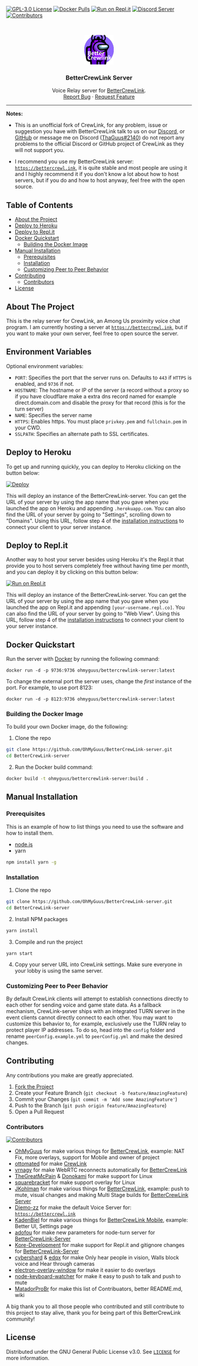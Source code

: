 [![GPL-3.0 License][license-shield]][license-url] [![Docker Pulls][docker-shield]][docker-url] [![Run on Repl.it][replit-shield]][replit-url] [![Discord Server][discord-shield]][discord-url] [![Contributors][contributors-shield]][contributors-url]

<br />
<p align="center">
  <a href="https://github.com/OhMyGuus/BetterCrewLink-server">
    <img src="logo.png" alt="Logo" width="80" height="80">
  </a>

  <h3 align="center">BetterCrewLink Server</h3>

  <p align="center">
    Voice Relay server for <a href="https://github.com/OhMyGuus/BetterCrewLink">BetterCrewLink</a>.
    <br />
    <a href="https://github.com/OhMyGuus/BetterCrewLink-server/issues">Report Bug</a>
    ·
    <a href="https://github.com/OhMyGuus/BetterCrewLink-server/issues">Request Feature</a>
  </p>
</p>
<hr />

<p>

<!-- NOTES -->
<b>Notes:</b><br />

- This is an unofficial fork of CrewLink, for any problem, issue or suggestion you have with BetterCrewLink talk to us on our [Discord](https://discord.gg/qDqTzvj4SH), or [GitHub](https://github.com/OhMyGuus/BetterCrewLink-server/issues) or message me on Discord ([ThaGuus#2140](https://discordapp.com/users/508426414387757057)) do not report any problems to the official Discord or GitHub project of CrewLink as they will not support you.

- I recommend you use my BetterCrewLink server: <a href="https://bettercrewl.ink">`https://bettercrewl.ink`</a>, it is quite stable and most people are using it and I highly recommend it if you don't know a lot about how to host servers, but if you do and how to host anyway, feel free with the open source.

<!-- TABLE OF CONTENTS -->
## Table of Contents

* [About the Project](#about-the-project)
* [Deploy to Heroku](#deploy-to-heroku)
* [Deploy to Repl.it](#deploy-to-replit)
* [Docker Quickstart](#docker-quickstart)
  * [Building the Docker Image](#building-the-docker-image)
* [Manual Installation](#manual-installation)
  * [Prerequisites](#prerequisites)
  * [Installation](#installation)
  * [Customizing Peer to Peer Behavior](#customizing-peer-to-peer-behavior)
* [Contributing](#contributing)
  * [Contributors](#contributors)
* [License](#license)

<!-- ABOUT THE PROJECT -->
## About The Project

This is the relay server for CrewLink, an Among Us proximity voice chat program. I am currently hosting a server at <a href="https://bettercrewl.ink">`https://bettercrewl.ink`</a>, but if you want to make your own server, feel free to open source the server.

## Environment Variables

Optional environment variables:

 - `PORT`: Specifies the port that the server runs on. Defaults to `443` if `HTTPS` is enabled, and `9736` if not.
 - `HOSTNAME`: The hostname or IP of the server (a record without a proxy so if you have cloudflare make a extra dns record named for example direct.domain.com and disable the proxy for that record (this is for the turn server)
 - `NAME`: Specifies the server name
 - `HTTPS`: Enables https. You must place `privkey.pem` and `fullchain.pem` in your CWD.
 - `SSLPATH`: Specifies an alternate path to SSL certificates.

## Deploy to Heroku

To get up and running quickly, you can deploy to Heroku clicking on the button below:

[![Deploy](https://www.herokucdn.com/deploy/button.svg)](https://heroku.com/deploy)

This will deploy an instance of the BetterCrewLink-server. You can get the URL of your server by using the app name that you gave when you launched the app on Heroku and appending `.herokuapp.com`. You can also find the URL of your server by going to "Settings", scrolling down to "Domains". Using this URL, follow step 4 of the [installation instructions](https://github.com/OhMyGuus/BetterCrewLink-server#manual-installation) to connect your client to your server instance.

## Deploy to Repl.it

Another way to host your server besides using Heroku it's the Repl.it that provide you to host servers completely free without having time per month, and you can deploy it by clicking on this button below:

[![Run on Repl.it][replit-shield]][replit-url]

This will deploy an instance of the BetterCrewLink-server. You can get the URL of your server by using the app name that you gave when you launched the app on Repl.it and appending `[your-username.repl.co]`. You can also find the URL of your server by going to "Web View". Using this URL, follow step 4 of the [installation instructions](https://github.com/OhMyGuus/BetterCrewLink-server#manual-installation) to connect your client to your server instance.

## Docker Quickstart

Run the server with [Docker](https://docs.docker.com/get-docker/) by running the following command:

```
docker run -d -p 9736:9736 ohmyguus/bettercrewlink-server:latest
```

To change the external port the server uses, change the *first* instance of the port. For example, to use port 8123:

```
docker run -d -p 8123:9736 ohmyguus/bettercrewlink-server:latest
```

### Building the Docker Image

To build your own Docker image, do the following:

1. Clone the repo
```sh
git clone https://github.com/OhMyGuus/BetterCrewLink-server.git
cd BetterCrewLink-server
```

2. Run the Docker build command:
```sh
docker build -t ohmyguus/bettercrewlink-server:build .
```

## Manual Installation

### Prerequisites

This is an example of how to list things you need to use the software and how to install them.
* [node.js](https://nodejs.org/en/download/)
* yarn
```sh
npm install yarn -g
```

### Installation

1. Clone the repo
```sh
git clone https://github.com/OhMyGuus/BetterCrewLink-server.git
cd BetterCrewLink-server
```
2. Install NPM packages
```sh
yarn install
```
3. Compile and run the project
```JS
yarn start
```
4. Copy your server URL into CrewLink settings. Make sure everyone in your lobby is using the same server.
### Customizing Peer to Peer Behavior
By default CrewLink clients will attempt to establish connections directly to each other for sending voice and game 
state data. As a fallback mechanism, CrewLink-server ships with an integrated TURN server in the event clients cannot
directly connect to each other. You may want to customize this behavior to, for example, exclusively use the TURN relay
to protect player IP addresses. To do so, head into the ``config`` folder and rename ``peerConfig.example.yml`` to
``peerConfig.yml`` and make the desired changes.

<!-- CONTRIBUTING -->
## Contributing

Any contributions you make are greatly appreciated.

1. [Fork the Project](https://github.com/OhMyGuus/BetterCrewLink-server/fork)
2. Create your Feature Branch (`git checkout -b feature/AmazingFeature`)
3. Commit your Changes (`git commit -m 'Add some AmazingFeature'`)
4. Push to the Branch (`git push origin feature/AmazingFeature`)
5. Open a Pull Request

### Contributors

[![Contributors][contributors-shield]][contributors-url]

* [OhMyGuus](https://github.com/OhMyGuus) for make various things for [BetterCrewLink](https://github.com/OhMyGuus/BetterCrewLink), example: NAT Fix, more overlays, support for Mobile and owner of project
* [ottomated](https://github.com/ottomated) for make [CrewLink](https://github.com/ottomated/CrewLink)
* [vrnagy](https://github.com/vrnagy) for make WebRTC reconnects automatically for [BetterCrewLink](https://github.com/OhMyGuus/BetterCrewLink)
* [TheGreatMcPain](https://github.com/TheGreatMcPain) & [Donokami](https://github.com/Donokami) for make support for Linux
* [squarebracket](https://github.com/squarebracket) for make support overlay for Linux
* [JKohlman](https://github.com/JKohlman) for make various things for [BetterCrewLink](https://github.com/OhMyGuus/BetterCrewLink), example: push to mute, visual changes and making Multi Stage builds for [BetterCrewLink Server](https://github.com/OhMyGuus/BetterCrewLink-server)
* [Diemo-zz](https://github.com/Diemo-zz) for make the default Voice Server for: <a href="https://bettercrewl.ink">`https://bettercrewl.ink`</a>
* [KadenBiel](https://github.com/KadenBiel) for make various things for [BetterCrewLink Mobile](https://github.com/OhMyGuus/BetterCrewlink-mobile), example: Better UI, Settings page
* [adofou](https://github.com/adofou) for make new parameters for node-turn server for [BetterCrewLink-Server](https://github.com/OhMyGuus/BetterCrewLink-server)
* [Kore-Development](https://github.com/Kore-Development) for make support for Repl.it and gitignore changes for [BetterCrewLink-Server](https://github.com/OhMyGuus/BetterCrewLink-server)
* [cybershard](https://github.com/cybershard) & [edqx](https://github.com/edqx) for make Only hear people in vision, Walls block voice and Hear through cameras
* [electron-overlay-window](https://github.com/SnosMe/electron-overlay-window) for make it easier to do overlays
* [node-keyboard-watcher](https://github.com/OhMyGuus/node-keyboard-watcher) for make it easy to push to talk and push to mute
* [MatadorProBr](https://github.com/MatadorProBr) for make this list of Contribuators, better README.md, wiki

A big thank you to all those people who contributed and still contribute to this project to stay alive, thank you for being part of this BetterCrewLink community!

## License

Distributed under the GNU General Public License v3.0. See <a href="https://github.com/OhMyGuus/BetterCrewLink-server/blob/master/LICENSE">`LICENSE`</a> for more information.

[license-shield]: https://img.shields.io/github/license/OhMyGuus/BetterCrewLink-server?label=License
[license-url]: https://github.com/OhMyGuus/BetterCrewLink-server/blob/master/LICENSE
[docker-shield]: https://img.shields.io/docker/pulls/ohmyguus/bettercrewlink-server?label=Docker%20Pulls
[docker-url]: https://hub.docker.com/repository/docker/ohmyguus/bettercrewlink-server
[replit-shield]: https://repl.it/badge/github/OhMyGuus/BetterCrewLink-server
[replit-url]: https://repl.it/github/OhMyGuus/BetterCrewLink-server
[discord-shield]: https://img.shields.io/discord/791516611143270410?color=cornflowerblue&label=Discord&logo=Discord&logoColor=white
[discord-url]: https://discord.gg/qDqTzvj4SH
[contributors-shield]: https://img.shields.io/github/contributors/OhMyGuus/BetterCrewLink-server?label=Contributors
[contributors-url]: https://github.com/OhMyGuus/BetterCrewLink-server/graphs/contributors
